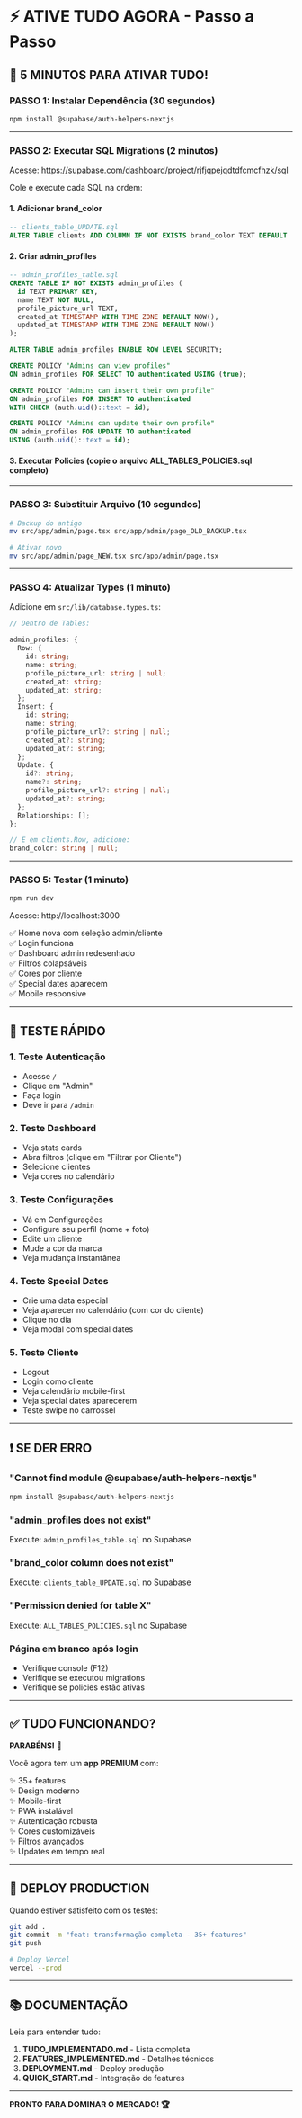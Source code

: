 # ⚡ ATIVE TUDO AGORA - Passo a Passo

## 🚀 5 MINUTOS PARA ATIVAR TUDO!

### PASSO 1: Instalar Dependência (30 segundos)

```bash
npm install @supabase/auth-helpers-nextjs
```

---

### PASSO 2: Executar SQL Migrations (2 minutos)

Acesse: https://supabase.com/dashboard/project/rjfjqpejqdtdfcmcfhzk/sql

Cole e execute cada SQL na ordem:

#### 1. Adicionar brand_color
```sql
-- clients_table_UPDATE.sql
ALTER TABLE clients ADD COLUMN IF NOT EXISTS brand_color TEXT DEFAULT '#6366f1';
```

#### 2. Criar admin_profiles
```sql
-- admin_profiles_table.sql
CREATE TABLE IF NOT EXISTS admin_profiles (
  id TEXT PRIMARY KEY,
  name TEXT NOT NULL,
  profile_picture_url TEXT,
  created_at TIMESTAMP WITH TIME ZONE DEFAULT NOW(),
  updated_at TIMESTAMP WITH TIME ZONE DEFAULT NOW()
);

ALTER TABLE admin_profiles ENABLE ROW LEVEL SECURITY;

CREATE POLICY "Admins can view profiles"
ON admin_profiles FOR SELECT TO authenticated USING (true);

CREATE POLICY "Admins can insert their own profile"
ON admin_profiles FOR INSERT TO authenticated 
WITH CHECK (auth.uid()::text = id);

CREATE POLICY "Admins can update their own profile"
ON admin_profiles FOR UPDATE TO authenticated 
USING (auth.uid()::text = id);
```

#### 3. Executar Policies (copie o arquivo ALL_TABLES_POLICIES.sql completo)

---

### PASSO 3: Substituir Arquivo (10 segundos)

```bash
# Backup do antigo
mv src/app/admin/page.tsx src/app/admin/page_OLD_BACKUP.tsx

# Ativar novo
mv src/app/admin/page_NEW.tsx src/app/admin/page.tsx
```

---

### PASSO 4: Atualizar Types (1 minuto)

Adicione em `src/lib/database.types.ts`:

```typescript
// Dentro de Tables:

admin_profiles: {
  Row: {
    id: string;
    name: string;
    profile_picture_url: string | null;
    created_at: string;
    updated_at: string;
  };
  Insert: {
    id: string;
    name: string;
    profile_picture_url?: string | null;
    created_at?: string;
    updated_at?: string;
  };
  Update: {
    id?: string;
    name?: string;
    profile_picture_url?: string | null;
    updated_at?: string;
  };
  Relationships: [];
};

// E em clients.Row, adicione:
brand_color: string | null;
```

---

### PASSO 5: Testar (1 minuto)

```bash
npm run dev
```

Acesse: http://localhost:3000

✅ Home nova com seleção admin/cliente  
✅ Login funciona  
✅ Dashboard admin redesenhado  
✅ Filtros colapsáveis  
✅ Cores por cliente  
✅ Special dates aparecem  
✅ Mobile responsive  

---

## 🎯 TESTE RÁPIDO

### 1. Teste Autenticação
- Acesse `/`
- Clique em "Admin"
- Faça login
- Deve ir para `/admin`

### 2. Teste Dashboard
- Veja stats cards
- Abra filtros (clique em "Filtrar por Cliente")
- Selecione clientes
- Veja cores no calendário

### 3. Teste Configurações
- Vá em Configurações
- Configure seu perfil (nome + foto)
- Edite um cliente
- Mude a cor da marca
- Veja mudança instantânea

### 4. Teste Special Dates
- Crie uma data especial
- Veja aparecer no calendário (com cor do cliente)
- Clique no dia
- Veja modal com special dates

### 5. Teste Cliente
- Logout
- Login como cliente
- Veja calendário mobile-first
- Veja special dates aparecerem
- Teste swipe no carrossel

---

## ❗ SE DER ERRO

### "Cannot find module @supabase/auth-helpers-nextjs"
```bash
npm install @supabase/auth-helpers-nextjs
```

### "admin_profiles does not exist"
Execute: `admin_profiles_table.sql` no Supabase

### "brand_color column does not exist"
Execute: `clients_table_UPDATE.sql` no Supabase

### "Permission denied for table X"
Execute: `ALL_TABLES_POLICIES.sql` no Supabase

### Página em branco após login
- Verifique console (F12)
- Verifique se executou migrations
- Verifique se policies estão ativas

---

## ✅ TUDO FUNCIONANDO?

**PARABÉNS! 🎉**

Você agora tem um **app PREMIUM** com:

✨ 35+ features  
✨ Design moderno  
✨ Mobile-first  
✨ PWA instalável  
✨ Autenticação robusta  
✨ Cores customizáveis  
✨ Filtros avançados  
✨ Updates em tempo real  

---

## 🚀 DEPLOY PRODUCTION

Quando estiver satisfeito com os testes:

```bash
git add .
git commit -m "feat: transformação completa - 35+ features"
git push

# Deploy Vercel
vercel --prod
```

---

## 📚 DOCUMENTAÇÃO

Leia para entender tudo:

1. **TUDO_IMPLEMENTADO.md** - Lista completa
2. **FEATURES_IMPLEMENTED.md** - Detalhes técnicos
3. **DEPLOYMENT.md** - Deploy produção
4. **QUICK_START.md** - Integração de features

---

**PRONTO PARA DOMINAR O MERCADO! 🏆**


